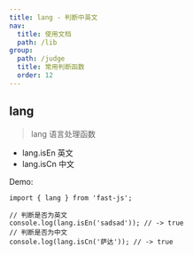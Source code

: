 ```yaml
---
title: lang - 判断中英文
nav:
  title: 使用文档
  path: /lib
group:
  path: /judge
  title: 常用判断函数
  order: 12
---
```


## lang

> lang  语言处理函数

- lang.isEn 英文
- lang.isCn 中文

Demo:

```tsx | pure
import { lang } from 'fast-js';

// 判断是否为英文
console.log(lang.isEn('sadsad')); // -> true
// 判断是否为中文
console.log(lang.isCn('萨达')); // -> true
```
